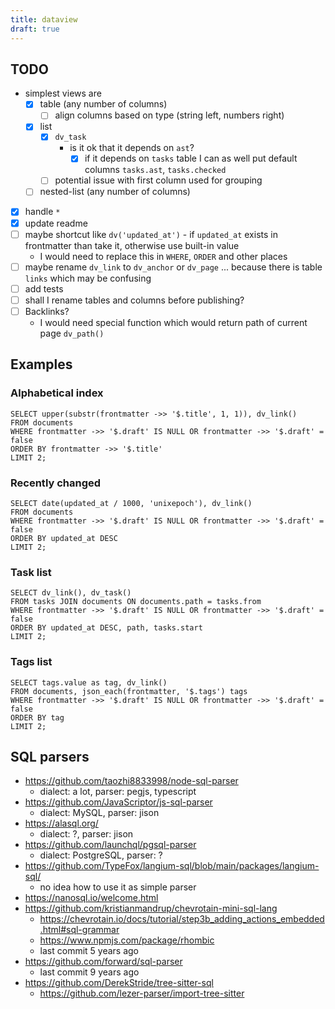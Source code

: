 ```yaml
---
title: dataview
draft: true
---
```


## TODO

- simplest views are
  - [x] table (any number of columns)
    - [ ] align columns based on type (string left, numbers right)
  - [x] list
    - [x] `dv_task`
      - is it ok that it depends on `ast`?
        - [x] if it depends on `tasks` table I can as well put default columns `tasks.ast`, `tasks.checked`
    - [ ] potential issue with first column used for grouping
  - [ ] nested-list (any number of columns)
- [x] handle `*`
- [x] update readme
- [ ] maybe shortcut like `dv('updated_at')` - if `updated_at` exists in frontmatter than take it, otherwise use built-in value
  - I would need to replace this in `WHERE`, `ORDER` and other places
- [ ] maybe rename `dv_link` to `dv_anchor` or `dv_page` ... because there is table `links` which may be confusing
- [ ] add tests
- [ ] shall I rename tables and columns before publishing?
- [ ] Backlinks?
  - I would need special function which would return path of current page `dv_path()`

## Examples

### Alphabetical index

```dataview list root_class=column-list
SELECT upper(substr(frontmatter ->> '$.title', 1, 1)), dv_link()
FROM documents
WHERE frontmatter ->> '$.draft' IS NULL OR frontmatter ->> '$.draft' = false
ORDER BY frontmatter ->> '$.title'
LIMIT 2;
```

### Recently changed

```dataview list root_class=column-list
SELECT date(updated_at / 1000, 'unixepoch'), dv_link()
FROM documents
WHERE frontmatter ->> '$.draft' IS NULL OR frontmatter ->> '$.draft' = false
ORDER BY updated_at DESC
LIMIT 2;
```

### Task list

```dataview list
SELECT dv_link(), dv_task()
FROM tasks JOIN documents ON documents.path = tasks.from
WHERE frontmatter ->> '$.draft' IS NULL OR frontmatter ->> '$.draft' = false
ORDER BY updated_at DESC, path, tasks.start
LIMIT 2;
```

### Tags list

```dataview list root_class=column-list
SELECT tags.value as tag, dv_link()
FROM documents, json_each(frontmatter, '$.tags') tags
WHERE frontmatter ->> '$.draft' IS NULL OR frontmatter ->> '$.draft' = false
ORDER BY tag
LIMIT 2;
```

## SQL parsers

- https://github.com/taozhi8833998/node-sql-parser
  - dialect: a lot, parser: pegjs, typescript
- https://github.com/JavaScriptor/js-sql-parser
  - dialect: MySQL, parser: jison
- https://alasql.org/
  - dialect: ?, parser: jison
- https://github.com/launchql/pgsql-parser
  - dialect: PostgreSQL, parser: ?
- https://github.com/TypeFox/langium-sql/blob/main/packages/langium-sql/
  - no idea how to use it as simple parser
- https://nanosql.io/welcome.html
- https://github.com/kristianmandrup/chevrotain-mini-sql-lang
  - https://chevrotain.io/docs/tutorial/step3b_adding_actions_embedded.html#sql-grammar
  - https://www.npmjs.com/package/rhombic
  - last commit 5 years ago
- https://github.com/forward/sql-parser
  - last commit 9 years ago
- https://github.com/DerekStride/tree-sitter-sql
  - https://github.com/lezer-parser/import-tree-sitter
